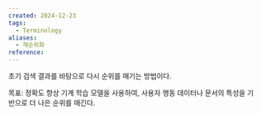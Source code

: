 ```yaml
---
created: 2024-12-23
tags:
  - Terminology
aliases:
  - 재순위화
reference:
---
```

초기 검색 결과를 바탕으로 다시 순위를 매기는 방법이다.

목표:
	정확도 향상
	기계 학습 모델을 사용하여, 사용자 행동 데이터나 문서의 특성을 기반으로 더 나은 순위를 매긴다.
